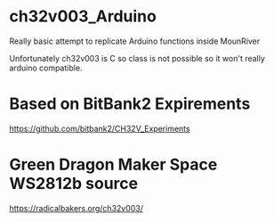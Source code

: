 # ch32v003_Arduino
Really basic attempt to replicate Arduino functions inside MounRiver   

Unfortunately ch32v003 is C so class is not possible so it won't really arduino compatible.

# Based on BitBank2 Expirements
https://github.com/bitbank2/CH32V_Experiments

# Green Dragon Maker Space WS2812b source
https://radicalbakers.org/ch32v003/

